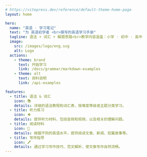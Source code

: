 ```yaml
---
# https://vitepress.dev/reference/default-theme-home-page
layout: home

hero:
  name: "英语 · 学习笔记"
  text: "为 英语初学者 <br>撰写的英语学习手册"
  tagline: 语法 + 词汇 + 解题思路<br>教学内容涵盖：小学 · 初中 · 高中
  image:
    src: /images/logo/eng.svg
    alt: Logo
  actions:
    - theme: brand
      text: 开始学习
      link: /docs/grammar/markdown-examples
    - theme: alt
      text: 资料说明
      link: /api-examples

features:
  - title: 语法 & 词汇
    icon: 📚
    details: 详细的语法教程和词汇表，按难度等级或主题分类学习。
  - title: 听力练习
    icon: 🔉
    details: 提供听力材料，包括音频和视频，以及相关的理解问题。
  - title: 阅读材料
    icon: 📑
    details: 根据不同的英语水平，提供阅读文章、新闻、短篇故事等。
  - title: 写作指导
    icon: 🖊️
    details: 通过学习写作技巧、范文解析，使文章写作自然流畅。
---
```

